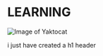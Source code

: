 # LEARNING



![Image of Yaktocat](https://octodex.github.com/images/yaktocat.png)























i just have created a h1 header 

